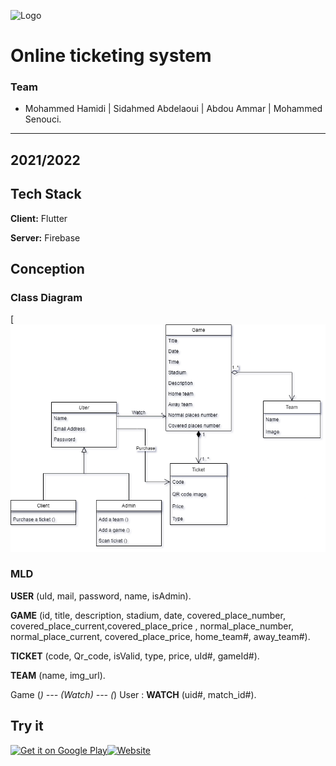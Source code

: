 ![Logo]([https://insticket.netlify.app/image/logo/logo-black.png](https://i.postimg.cc/gkwcDGC3/app-cover.png))
# Online ticketing system

### Team

- Mohammed Hamidi | Sidahmed Abdelaoui | Abdou Ammar | Mohammed Senouci.
---
2021/2022
---
## Tech Stack

**Client:** Flutter

**Server:** Firebase

## Conception

### Class Diagram
[![image.png](assets/images/classDiagram.drawio.png)

### MLD
**USER** (uId, mail, password, name, isAdmin).

**GAME** (id, title, description, stadium, date, covered_place_number,
covered_place_current,covered_place_price , normal_place_number, normal_place_current,
covered_place_price, home_team#, away_team#).

**TICKET** (code, Qr_code, isValid, type, price, uId#, gameId#).

**TEAM** (name, img_url).

Game (*) --- (Watch) --- (*) User :
**WATCH** (uid#, match_id#).

## Try it

[![Get it on Google Play](https://insticket.netlify.app/image/l3/google-play.png)](https://play.google.com/store/apps/details?id=com.team4.insticket)[![Website](https://insticket.netlify.app/image/l3/web-app.png)](https://web-insticket.netlify.app)
